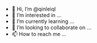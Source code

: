 - 👋 Hi, I’m @qinleiql
- 👀 I’m interested in ...
- 🌱 I’m currently learning ...
- 💞️ I’m looking to collaborate on ...
- 📫 How to reach me ...

<!---
qinleiql/qinleiql is a ✨ special ✨ repository because its `README.md` (this file) appears on your GitHub profile.
You can click the Preview link to take a look at your changes.
--->

